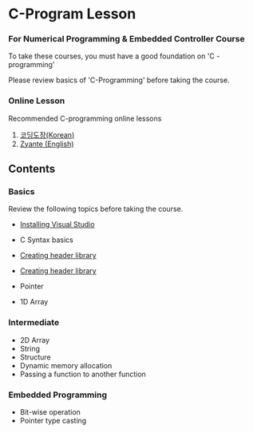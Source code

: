 # C-Program Lesson

### For Numerical Programming & Embedded Controller Course

To take these courses, you must have a good foundation on 'C -programming'

Please review basics of 'C-Programming' before taking the course.

### Online Lesson

Recommended C-programming online lessons

1. [코딩도장(Korean)](https://dojang.io/course/view.php?id=2)
2. [Zyante (English)](https://zybooks.zyante.com)



## Contents

### Basics

Review the following topics before taking the course.

* [Installing Visual Studio](installing-visual-studio/visual-studio-2022.md)

* C Syntax basics

* [Creating header library ](creating-header-lib.md)

* [Creating header library ](c-programming/c-programming-review/creating-header-lib.md)

* Pointer

* 1D Array

  

### Intermediate

* 2D Array
* String
* Structure
* Dynamic memory allocation
* Passing a function to another function



### Embedded Programming

* Bit-wise operation
* Pointer type casting
